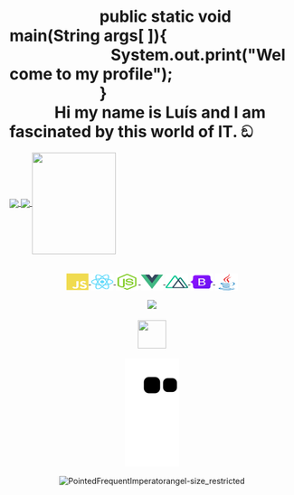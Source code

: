 <h1>&nbsp&nbsp&nbsp&nbsp&nbsp&nbsp&nbsp&nbsp&nbsp&nbsp&nbsp&nbsp&nbsp&nbsp&nbsp&nbsp&nbsp&nbsp&nbsp&nbsp&nbsp&nbsp&nbsp&nbsppublic static void main(String args[ ]){ <br>
&nbsp&nbsp&nbsp&nbsp&nbsp&nbsp&nbsp&nbsp&nbsp&nbsp&nbsp&nbsp&nbsp&nbsp&nbsp&nbsp&nbsp&nbsp&nbsp&nbsp&nbsp&nbsp&nbsp&nbsp&nbsp&nbsp&nbspSystem.out.print("Welcome to my profile"); <br> &nbsp&nbsp&nbsp&nbsp&nbsp&nbsp&nbsp&nbsp&nbsp&nbsp&nbsp&nbsp&nbsp&nbsp&nbsp&nbsp&nbsp&nbsp&nbsp&nbsp&nbsp&nbsp&nbsp&nbsp} 

<br> 
&nbsp&nbsp&nbsp&nbsp&nbsp&nbsp&nbsp&nbsp&nbsp&nbsp&nbsp&nbspHi my name is Luís and I am fascinated by this world of IT. ඞ </h1>

<div>
  <a href="https://github.com/LuisLessi">
  <img height="180em"   align="center" src="https://github-readme-stats.vercel.app/api?username=LuisLessi&show_icons=true&theme=midnight-purple&include_all_commits&count=true"/>
  <img height="180em"  align="center" src="https://github-readme-stats.vercel.app/api/top-langs/?username=LuisLessi&layout=compact&langs_count=7&theme=midnight-purple" />

  <img align="center" width="148" height="180" src="https://media1.tenor.com/images/68e8337fb4eb7e40645d832c64762a8b/tenor.gif?itemid=19443613">
</div>
 <br>
<div  align="center"> 
  <div style="display: inline_block"><br>
  <img align="center" alt="Rafa-Js" height="30" width="40" src="https://raw.githubusercontent.com/devicons/devicon/master/icons/javascript/javascript-plain.svg">
  <img align="center" alt="React" height="30" width="40" src="https://raw.githubusercontent.com/devicons/devicon/master/icons/react/react-original.svg">
  <img align="center" alt="Node" height="30" width="40" src="https://raw.githubusercontent.com/devicons/devicon/master/icons/nodejs/nodejs-original.svg">
  <img align="center" alt="VueJs" height="30" width="40" src="https://raw.githubusercontent.com/devicons/devicon/master/icons/vuejs/vuejs-original.svg">
  <img align="center" alt="NuxtJs" height="30" width="40" src="https://raw.githubusercontent.com/devicons/devicon/master/icons/nuxtjs/nuxtjs-original.svg">
  <img align="center" alt="Bootstrap" height="30" width="40" src="https://raw.githubusercontent.com/devicons/devicon/master/icons/bootstrap/bootstrap-original.svg">
  <img align="center" alt="java" height="30" width="40" src="https://raw.githubusercontent.com/devicons/devicon/master/icons/java/java-original.svg">
 
    
</div>
  <br>
  <a href="https://www.linkedin.com/in/lu%C3%ADs-felipe-lessi-silva-9496aa1a1/" target="_blank"><img src="https://img.shields.io/badge/-LinkedIn-%230077B5?style=for-the-badge&logo=linkedin&logoColor=white" target="_blank"></a> <br><br>
<a href="https://prismatic-genie-7d2a01.netlify.app/" target="_blank"><img height="50" width="50" src="https://user-images.githubusercontent.com/63880375/197624770-95d33be4-e8df-47c9-b0e3-86fea0733bb2.png"></a>

 
  ![Snake animation](https://github.com/LuisLessi/LuisLessi/blob/output/github-contribution-grid-snake.svg)
 
</span>
 
![PointedFrequentImperatorangel-size_restricted](https://user-images.githubusercontent.com/63880375/197192864-9216b8cb-1180-44fb-8df8-b300e6b4d101.gif)  
